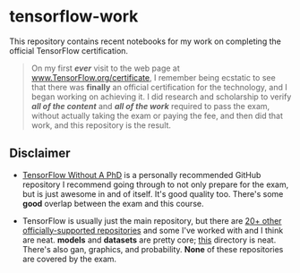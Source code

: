# tensorflow-work

This repository contains recent notebooks for my work on completing the official TensorFlow certification.

> On my first _**ever**_ visit to the web page at www.TensorFlow.org/certificate, I remember being ecstatic to see that there was **finally** an official certification for the technology, and I began working on achieving it.  I did research and scholarship to verify _**all of the content**_ and _**all of the work**_ required to pass the exam, without actually taking the exam or paying the fee, and then did that work, and this repository is the result.

<!---## The official TensorFlow Certificate is gold here

This is important, so ALL of the arguments here revolve around convincing you that 1. the certification itself is important and good, and 2.) that I've done enough work to make the argument that while although I don't actually have the certification at this time, for all intents and purposes regarding employment, this repository and its contents are evidence enough that I practically do have the official TensorFlow Certification, at this time.

A lot of candidates may lie on their resume and put the word "TensorFlow" on it because it's a buzz word and it makes you look like cool coder and so maybe you'll  get the job.  Maybe it's a bit more humble than that, in that you honestly do have some at-home hobbyist experience with TensorFlow, getting it installed and working some little idea of your own.  Maybe you're hiring a legitimate TensorFlow engineer that has recent and long-years experience with TF for a prior company, but since the TF ecosystem and the purpose of  TF is so wide and varied, may he does indeed have extensive TensorFlow experience, he has experience in a part of TensorFlow that is **COMPLETELY DISJOINT** from what you need right now at the company.

This certification fixes that.  This is the only officially-recognized certification for the technology.  TensorFlow has changed much from 1.0 to 2.0, and the latest exams test on 2.0.  You want candidates that actually know what they are doing, and are indeed not simply putting the buzz word on their resume, and that's the intent of this repository.  Suffice it to say that intention of this section of this document is to make sure the reader understands that t the certification is importantand the rest of the document revolves around convincing you that I've done everything to reasonably attain it, short of paying the fee.--->

<!---## More Information

Coursera has a course called "Practical Tensorflow", but I've luckily discovered the one and only public GitHub repository that the course uses, and pretty much studied the contents of that repository.  This specific online course is officially referenced by the TensorFlow exam study guide.

The TensorFlow Certificate official exam guide is a 9-page PDF file, of which the "Skills checklist" section is the most important, and it is broken down into 5 parts.  The main reason in bringing this up is that it shows that I've narrowed down.  The exam guide is just like the ones in college: they tell you exactly what is going to be covered by the exam.  Just as importantly, it also tells you what NOT to learn, in order to pass the exam; this is worth noting because there is a lot of TensorFlow documentation, and so identifying what NOT to look at saves time.--->

<!---## About the references

- The official TensorFlow Certificate web page: https://www.tensorflow.org/certificate.  You start here.  Here you'll find [the 9-page exam guide](https://www.tensorflow.org/extras/cert/TF_Certificate_Candidate_Handbook.pdf) \[[and even [the candidate technical guide](https://www.tensorflow.org/extras/cert/Setting_Up_TF_Developer_Certificate_Exam.pdf)\].  It tells you exactly what will be covered by the exam and also everything that *won't* be covered, which is crucial.  TensorFlow has many uses and a lot of documentation about each use, but a large amount of that won't be covered by the exam, so identify what that is and then _only_ do that and no more than that.

- The most important section to see is called "Exam details" -> "Skills checklist" ; it has five sections, lasts from page 3 to 5, and all of it is followed by an important note that I'll get back to in a minute.  The first 2 sections are kind of generic about just simply *using* TensorFlow (debugging, eg.), and the last 3 sections are some meaty and important topics: CNNs, natural language processing, and time series analysis.

- The note at the end of the "Skills checklist" section says, in short, "All knowledge tested in the exam is adequately covered in the guides and tutorials on tensorflow.org".  Very important.  The web site indeed has specific sections for both https://www.tensorflow.org/guide/basics and https://www.tensorflow.org/tutorials.  Reading a certain combination of both will make sure you pass the exam.

- The web cite recommends a [Coursera](https://www.coursera.org/professional-certificates/tensorflow-in-practice#courses) course and an [Udacity](https://www.udacity.com/course/intro-to-tensorflow-for-deep-learning--ud187) course.  I believe that each online course has a GitHub repository, and are https://github.com/lmoroney/dlaicourse, and https://github.com/tensorflow/examples/tree/master/courses/udacity_intro_to_tensorflow_for_deep_learning.

- [Google Colab](https://colab.research.google.com) has made it very easy to do everything you need in TensorFlow, using only the web browser.  I have indeed dealt with the various issues regarding just installing TensorFlow, like making sure your CPU has the appropriate instruction set, managing a Python virtual environment via pip, maybe using Bazel to build it from source to build a Python wheel, etc., even Docker.  But with Colab, everything is entirely in the cloud and in the web browser, and it's free, and you can import TensorFlow and it just works.  It also integrates with GitHub very well, so it's a perfect combination for practing 100% of everything required for the exam.--->

<!---## So please hire me

You might be surprised to find that I myself **DO NOT** have a TensorFlow certification at the moment.  I can't afford (if you don't know, the exam costs exactly **$100**) the money or time right now (if you don't know, you're given 5 hours to take the exam).  However, I did the next best thing, which is to do research and narrow down, and document, what it takes to **very minimally** and **very reasonably** demonstrate that you'd done everything about successfully taking and passing the exam, except pay the fee.

If I've found the 2 GitHub URLs used behind the only 2 officially-supported Udacity/Coursera courses/specializations, and made extensive use of Colab to work very efficiently, and have dabbled in the other 20 or so official TensorFow repositories (and not just the main popular one), and I have my own datasets to work with (in addition to the ones provided built-in to TensorFlow), then I'm a worthy candidate for your company.  This is arguing that while although I don't currently actually literally have a TensorFlow Certificate right now, I've done some high-quality thought and work about it, such that I'd be a good candidate for your company.  I'm arguing to the degree that we can both agree that I *practically* have one.--->

## Disclaimer

- [TensorFlow Without A PhD](https://github.com/GoogleCloudPlatform/tensorflow-without-a-phd/) is a personally recommended GitHub repository I recommend going through to not only prepare for the exam, but is just awesome in and of itself.  It's good quality too.  There's some **good** overlap between the exam and this course.

- TensorFlow is usually just the main repository, but there are [20+ other officially-supported repositories](https://github.com/orgs/tensorflow/repositories) and some I've worked with and I think are neat. **models** and **datasets** are pretty core; [this](https://github.com/tensorflow/models/blob/master/research/object_detection/) directory is neat.  There's also gan, graphics, and probability.  **None** of these repositories are covered by the exam.
